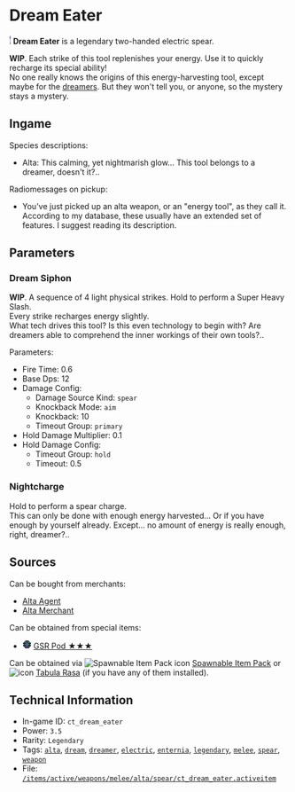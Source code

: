 # Dream Eater

<img src="https://raw.githubusercontent.com/Ceterai/Enternia/main/items/active/weapons/melee/alta/spear/ct_dream_eater.png" alt="Dream Eater icon" loading="lazy" width="auto" height="16px"/> **Dream Eater** is a legendary two-handed electric spear.

**WIP**. Each strike of this tool replenishes your energy. Use it to quickly recharge its special ability!  
No one really knows the origins of this energy-harvesting tool, except maybe for the [dreamers](https://ceterai.github.io/MyEnternia/Wiki/Dreamer). But they won't tell you, or anyone, so the mystery stays a mystery.

## Ingame

Species descriptions:

- Alta: This calming, yet nightmarish glow... This tool belongs to a dreamer, doesn't it?..

Radiomessages on pickup:

- You've just picked up an alta weapon, or an "energy tool", as they call it. According to my database, these usually have an extended set of features. I suggest reading its description.

## Parameters

### Dream Siphon

**WIP**. A sequence of 4 light physical strikes. Hold to perform a Super Heavy Slash.  
Every strike recharges energy slightly.  
What tech drives this tool? Is this even technology to begin with? Are dreamers able to comprehend the inner workings of their own tools?..

Parameters:

- Fire Time: 0.6
- Base Dps: 12
- Damage Config:
  - Damage Source Kind: `spear`
  - Knockback Mode: `aim`
  - Knockback: 10
  - Timeout Group: `primary`
- Hold Damage Multiplier: 0.1
- Hold Damage Config:
  - Timeout Group: `hold`
  - Timeout: 0.5

### Nightcharge

Hold to perform a spear charge.  
This can only be done with enough energy harvested... Or if you have enough by yourself already. Except... no amount of energy is really enough, right, dreamer?..

## Sources

Can be bought from merchants:

- [Alta Agent](https://ceterai.github.io/MyEnternia/Wiki/AltaAgent)
- [Alta Merchant](https://ceterai.github.io/MyEnternia/Wiki/AltaMerchant)

Can be obtained from special items:

- <img src="https://raw.githubusercontent.com/Ceterai/Enternia/main/items/active/alta/loot/other/gsr.png" alt="GSR Pod ★★★ icon" loading="lazy" width="auto" height="16px"/> [GSR Pod ★★★](https://ceterai.github.io/MyEnternia/Wiki/GSRPod)

Can be obtained via <img src="https://raw.githubusercontent.com/Silverfeelin/Starbound-SpawnableItemPack/master/interface/sip/iconSmall.png" alt="Spawnable Item Pack icon" width="18" height="14"/> [Spawnable Item Pack](https://steamcommunity.com/sharedfiles/filedetails/?id=733665104) or <img src="https://steamuserimages-a.akamaihd.net/ugc/263843960696222713/3EC9A7C005541F7D577EBCB8C5736B4EFC9973D6/" alt="icon" width="8" height="12"/> [Tabula Rasa](https://community.playstarbound.com/resources/the-tabula-rasa.3222/) (if you have any of them installed).

## Technical Information

- In-game ID: `ct_dream_eater`
- Power: `3.5`
- Rarity: `Legendary`
- Tags: [`alta`](https://ceterai.github.io/MyEnternia/Wiki/Tags/Alta), [`dream`](https://ceterai.github.io/MyEnternia/Wiki/Tags/Dream), [`dreamer`](https://ceterai.github.io/MyEnternia/Wiki/Tags/Dreamer), [`electric`](https://ceterai.github.io/MyEnternia/Wiki/Tags/Electric), [`enternia`](https://ceterai.github.io/MyEnternia/Wiki/Tags/Enternia), [`legendary`](https://ceterai.github.io/MyEnternia/Wiki/Tags/Legendary), [`melee`](https://ceterai.github.io/MyEnternia/Wiki/Tags/Melee), [`spear`](https://ceterai.github.io/MyEnternia/Wiki/Tags/Spear), [`weapon`](https://ceterai.github.io/MyEnternia/Wiki/Tags/Weapon)
- File: [`/items/active/weapons/melee/alta/spear/ct_dream_eater.activeitem`](https://github.com/Ceterai/Enternia/blob/main/items/active/weapons/melee/alta/spear/ct_dream_eater.activeitem)
